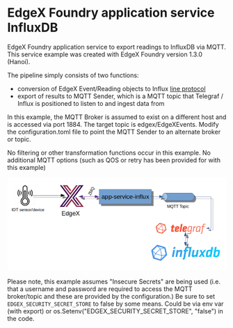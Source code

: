 # EdgeX Foundry application service InfluxDB

EdgeX Foundry application service to export readings to InfluxDB via MQTT.  This service example was created with EdgeX Foundry version 1.3.0 (Hanoi).

The pipeline simply consists of two functions:
- conversion of EdgeX Event/Reading objects to Influx [line protocol](https://docs.influxdata.com/influxdb/v2.0/reference/syntax/line-protocol/)
- export of results to MQTT Sender, which is a MQTT topic that Telegraf / Influx is positioned to listen to and ingest data from

In this example, the MQTT Broker is assumed to exist on a different host and is accessed via port 1884.  The target topic is edgex/EdgeXEvents.  Modify the configuration.toml file to point the MQTT Sender to an alternate broker or topic.

No filtering or other transformation functions occur in this example.
No additional MQTT options (such as QOS or retry has been provided for with this example)

![image](./app-service-influx.png)

Please note, this example assumes "Insecure Secrets" are being used (i.e. that a username and password are required to access the MQTT broker/topic and these are provided by the configuration.)  Be sure to set `EDGEX_SECURITY_SECRET_STORE` to false by some means.  Could be via env var (with export) or os.Setenv("EDGEX_SECURITY_SECRET_STORE", "false") in the code.
